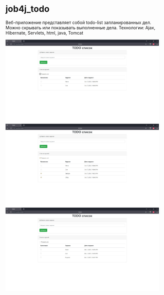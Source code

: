 # job4j_todo

Веб-приложение представляет собой todo-list запланированных дел. Можно скрывать или показывать выполненные дела.
Технологии: Ajax, Hibernate, Servlets, html, java, Tomcat

![alt text](images/1.jpg)
![alt text](images/2.jpg)
![alt text](images/3.jpg)



